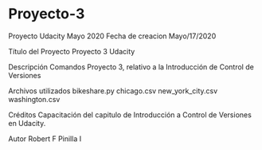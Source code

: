 ﻿# Proyecto-3
Proyecto Udacity Mayo 2020
Fecha de creacion
Mayo/17/2020

Título del Proyecto
Proyecto 3 Udacity

Descripción
Comandos Proyecto 3, relativo a la Introducción de Control de Versiones

Archivos utilizados
bikeshare.py
chicago.csv
new_york_city.csv
washington.csv

Créditos
Capacitación del capitulo de Introducción a Control de Versiones en Udacity.

Autor
Robert F Pinilla I